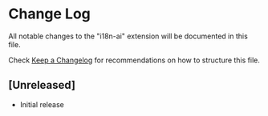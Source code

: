 # Change Log

All notable changes to the "i18n-ai" extension will be documented in this file.

Check [Keep a Changelog](http://keepachangelog.com/) for recommendations on how to structure this file.

## [Unreleased]

- Initial release